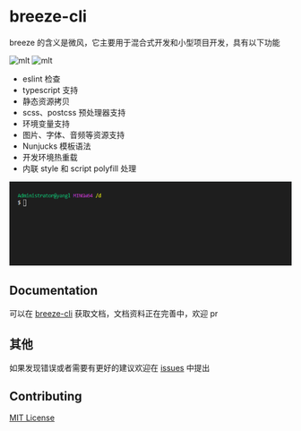 # breeze-cli

breeze 的含义是微风，它主要用于混合式开发和小型项目开发，具有以下功能

![mlt](https://img.shields.io/badge/License-MIT-brightgreen) ![mlt](https://img.shields.io/badge/npm-1.0.5-brightgreen)

- eslint 检查
- typescript 支持
- 静态资源拷贝
- scss、postcss 预处理器支持
- 环境变量支持
- 图片、字体、音频等资源支持
- Nunjucks 模板语法
- 开发环境热重载
- 内联 style 和 script polyfill 处理

![演示](/public/demo.gif)
## Documentation

可以在 [breeze-cli](https://bosens-china.github.io/breeze-cli/) 获取文档，文档资料正在完善中，欢迎 pr

## 其他

如果发现错误或者需要有更好的建议欢迎在 [issues](https://github.com/bosens-China/breeze-cli/issues) 中提出

## Contributing

[MIT License](/License)
